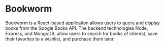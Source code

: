 # Bookworm
Bookworm is a React-based application allows users to query and display books from the Google Books API.  The backend technologies Node, Express, and MongoDB, allow users to search for books of interest, save their favorites to a wishlist, and purchase them later.
